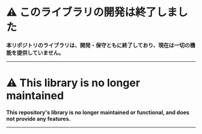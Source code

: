 # ⚠️ このライブラリの開発は終了しました

**本リポジトリのライブラリは、開発・保守ともに終了しており、現在は一切の機能を提供していません。**

---

# ⚠️ This library is no longer maintained

**This repository's library is no longer maintained or functional, and does not provide any features.**

---


